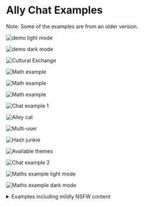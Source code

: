 # Ally Chat Examples

Note: Some of the examples are from an older version.

![demo light mode](demo-light.png)

![demo dark mode](demo-dark.png)

![Cultural Exchange](exchange.png)

![Math example](models.png)

![Math example](photos.png)

![Math example](math.png)

![Chat example 1](ally_chat_0.png)

![Alley cat](alley-cat.png)

![Multi-user](ally1.png)

![Hash junkie](hashjunkie.png)

![Available themes](themes.jpg)

![Chat example 2](ally_chat_1.png)

![Maths example light mode](math-light-mode.png)

![Maths example dark mode](math-dark-mode.png)

<details>
<summary>Examples including mildly NSFW content</summary>
![not really violence](violence.png)

![Chat example 3](ally_chat_2.png)

![Chat example 4](ally_chat_3.png)
</details>
